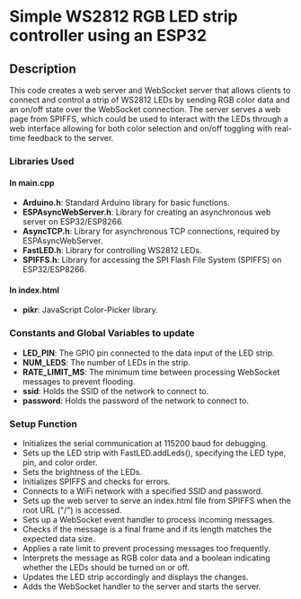 # Simple WS2812 RGB LED strip controller using an ESP32

## Description
This code creates a web server and WebSocket server that allows clients to connect and control a strip of WS2812 LEDs by sending RGB color data and an on/off state over the WebSocket connection. The server serves a web page from SPIFFS, which could be used to interact with the LEDs through a web interface allowing for both color selection and on/off toggling with real-time feedback to the server.

### Libraries Used
#### In main.cpp 
- **Arduino.h**: Standard Arduino library for basic functions.
- **ESPAsyncWebServer.h**: Library for creating an asynchronous web server on ESP32/ESP8266.
- **AsyncTCP.h**: Library for asynchronous TCP connections, required by ESPAsyncWebServer.
- **FastLED.h**: Library for controlling WS2812 LEDs.
- **SPIFFS.h**: Library for accessing the SPI Flash File System (SPIFFS) on ESP32/ESP8266.
#### In index.html
- **pikr**: JavaScript Color-Picker library.

### Constants and Global Variables to update
- **LED_PIN**: The GPIO pin connected to the data input of the LED strip.
- **NUM_LEDS**: The number of LEDs in the strip.
- **RATE_LIMIT_MS**: The minimum time between processing WebSocket messages to prevent flooding.
- **ssid**: Holds the SSID of the network to connect to.
- **password**: Holds the password of the network to connect to.

### Setup Function
- Initializes the serial communication at 115200 baud for debugging.
- Sets up the LED strip with FastLED.addLeds(), specifying the LED type, pin, and color order.
- Sets the brightness of the LEDs.
- Initializes SPIFFS and checks for errors.
- Connects to a WiFi network with a specified SSID and password.
- Sets up the web server to serve an index.html file from SPIFFS when the root URL ("/") is accessed.
- Sets up a WebSocket event handler to process incoming messages.
- Checks if the message is a final frame and if its length matches the expected data size.
- Applies a rate limit to prevent processing messages too frequently.
- Interprets the message as RGB color data and a boolean indicating whether the LEDs should be turned on or off.
- Updates the LED strip accordingly and displays the changes.
- Adds the WebSocket handler to the server and starts the server.
